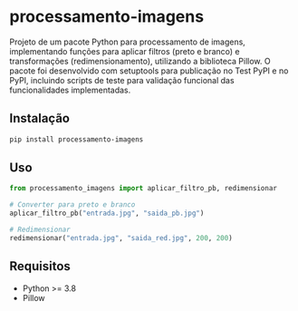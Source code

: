 # processamento-imagens

Projeto de um pacote Python para processamento de imagens, implementando funções para aplicar filtros (preto e branco) e transformações (redimensionamento), utilizando a biblioteca Pillow. O pacote foi desenvolvido com setuptools para publicação no Test PyPI e no PyPI, incluindo scripts de teste para validação funcional das funcionalidades implementadas.

## Instalação
```bash
pip install processamento-imagens
```

## Uso
```python
from processamento_imagens import aplicar_filtro_pb, redimensionar

# Converter para preto e branco
aplicar_filtro_pb("entrada.jpg", "saida_pb.jpg")

# Redimensionar
redimensionar("entrada.jpg", "saida_red.jpg", 200, 200)
```

## Requisitos
- Python >= 3.8
- Pillow
